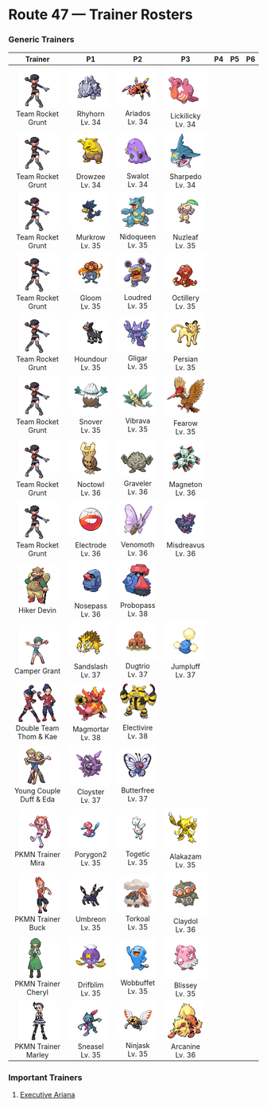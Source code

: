 # Route 47 — Trainer Rosters

### Generic Trainers

| Trainer | P1 | P2 | P3 | P4 | P5 | P6 |
|:-------:|:--:|:--:|:--:|:--:|:--:|:--:|
| ![Team Rocket Grunt](../../assets/trainers/rocket_grunt.png "Team Rocket Grunt")<br>Team Rocket Grunt | ![Rhyhorn](../../assets/sprites/rhyhorn/front.gif "Rhyhorn")<br>Rhyhorn<br>Lv. 34 | ![Ariados](../../assets/sprites/ariados/front.gif "Ariados")<br>Ariados<br>Lv. 34 | ![Lickilicky](../../assets/sprites/lickilicky/front.gif "Lickilicky")<br>Lickilicky<br>Lv. 34 |
| ![Team Rocket Grunt](../../assets/trainers/rocket_grunt.png "Team Rocket Grunt")<br>Team Rocket Grunt | ![Drowzee](../../assets/sprites/drowzee/front.gif "Drowzee")<br>Drowzee<br>Lv. 34 | ![Swalot](../../assets/sprites/swalot/front.gif "Swalot")<br>Swalot<br>Lv. 34 | ![Sharpedo](../../assets/sprites/sharpedo/front.gif "Sharpedo")<br>Sharpedo<br>Lv. 34 |
| ![Team Rocket Grunt](../../assets/trainers/rocket_grunt.png "Team Rocket Grunt")<br>Team Rocket Grunt | ![Murkrow](../../assets/sprites/murkrow/front.gif "Murkrow")<br>Murkrow<br>Lv. 35 | ![Nidoqueen](../../assets/sprites/nidoqueen/front.gif "Nidoqueen")<br>Nidoqueen<br>Lv. 35 | ![Nuzleaf](../../assets/sprites/nuzleaf/front.gif "Nuzleaf")<br>Nuzleaf<br>Lv. 35 |
| ![Team Rocket Grunt](../../assets/trainers/rocket_grunt.png "Team Rocket Grunt")<br>Team Rocket Grunt | ![Gloom](../../assets/sprites/gloom/front.gif "Gloom")<br>Gloom<br>Lv. 35 | ![Loudred](../../assets/sprites/loudred/front.gif "Loudred")<br>Loudred<br>Lv. 35 | ![Octillery](../../assets/sprites/octillery/front.gif "Octillery")<br>Octillery<br>Lv. 35 |
| ![Team Rocket Grunt](../../assets/trainers/rocket_grunt.png "Team Rocket Grunt")<br>Team Rocket Grunt | ![Houndour](../../assets/sprites/houndour/front.gif "Houndour")<br>Houndour<br>Lv. 35 | ![Gligar](../../assets/sprites/gligar/front.gif "Gligar")<br>Gligar<br>Lv. 35 | ![Persian](../../assets/sprites/persian/front.gif "Persian")<br>Persian<br>Lv. 35 |
| ![Team Rocket Grunt](../../assets/trainers/rocket_grunt.png "Team Rocket Grunt")<br>Team Rocket Grunt | ![Snover](../../assets/sprites/snover/front.gif "Snover")<br>Snover<br>Lv. 35 | ![Vibrava](../../assets/sprites/vibrava/front.gif "Vibrava")<br>Vibrava<br>Lv. 35 | ![Fearow](../../assets/sprites/fearow/front.gif "Fearow")<br>Fearow<br>Lv. 35 |
| ![Team Rocket Grunt](../../assets/trainers/rocket_grunt.png "Team Rocket Grunt")<br>Team Rocket Grunt | ![Noctowl](../../assets/sprites/noctowl/front.gif "Noctowl")<br>Noctowl<br>Lv. 36 | ![Graveler](../../assets/sprites/graveler/front.gif "Graveler")<br>Graveler<br>Lv. 36 | ![Magneton](../../assets/sprites/magneton/front.gif "Magneton")<br>Magneton<br>Lv. 36 |
| ![Team Rocket Grunt](../../assets/trainers/rocket_grunt.png "Team Rocket Grunt")<br>Team Rocket Grunt | ![Electrode](../../assets/sprites/electrode/front.gif "Electrode")<br>Electrode<br>Lv. 36 | ![Venomoth](../../assets/sprites/venomoth/front.gif "Venomoth")<br>Venomoth<br>Lv. 36 | ![Misdreavus](../../assets/sprites/misdreavus/front.gif "Misdreavus")<br>Misdreavus<br>Lv. 36 |
| ![Hiker Devin](../../assets/trainers/hiker.png "Hiker Devin")<br>Hiker Devin | ![Nosepass](../../assets/sprites/nosepass/front.gif "Nosepass")<br>Nosepass<br>Lv. 36 | ![Probopass](../../assets/sprites/probopass/front.gif "Probopass")<br>Probopass<br>Lv. 38 |
| ![Camper Grant](../../assets/trainers/camper.png "Camper Grant")<br>Camper Grant | ![Sandslash](../../assets/sprites/sandslash/front.gif "Sandslash")<br>Sandslash<br>Lv. 37 | ![Dugtrio](../../assets/sprites/dugtrio/front.gif "Dugtrio")<br>Dugtrio<br>Lv. 37 | ![Jumpluff](../../assets/sprites/jumpluff/front.gif "Jumpluff")<br>Jumpluff<br>Lv. 37 |
| ![Double Team Thom & Kae](../../assets/trainers/double_team.png "Double Team Thom & Kae")<br>Double Team Thom & Kae | ![Magmortar](../../assets/sprites/magmortar/front.gif "Magmortar")<br>Magmortar<br>Lv. 38 | ![Electivire](../../assets/sprites/electivire/front.gif "Electivire")<br>Electivire<br>Lv. 38 |
| ![Young Couple Duff & Eda](../../assets/trainers/young_couple.png "Young Couple Duff & Eda")<br>Young Couple Duff & Eda | ![Cloyster](../../assets/sprites/cloyster/front.gif "Cloyster")<br>Cloyster<br>Lv. 37 | ![Butterfree](../../assets/sprites/butterfree/front.gif "Butterfree")<br>Butterfree<br>Lv. 37 |
| ![PKMN Trainer Mira](../../assets/important_trainers/mira.png "PKMN Trainer Mira")<br>PKMN Trainer Mira | ![Porygon2](../../assets/sprites/porygon2/front.gif "Porygon2")<br>Porygon2<br>Lv. 35 | ![Togetic](../../assets/sprites/togetic/front.gif "Togetic")<br>Togetic<br>Lv. 35 | ![Alakazam](../../assets/sprites/alakazam/front.gif "Alakazam")<br>Alakazam<br>Lv. 35 |
| ![PKMN Trainer Buck](../../assets/important_trainers/buck.png "PKMN Trainer Buck")<br>PKMN Trainer Buck | ![Umbreon](../../assets/sprites/umbreon/front.gif "Umbreon")<br>Umbreon<br>Lv. 35 | ![Torkoal](../../assets/sprites/torkoal/front.gif "Torkoal")<br>Torkoal<br>Lv. 35 | ![Claydol](../../assets/sprites/claydol/front.gif "Claydol")<br>Claydol<br>Lv. 36 |
| ![PKMN Trainer Cheryl](../../assets/important_trainers/cheryl.png "PKMN Trainer Cheryl")<br>PKMN Trainer Cheryl | ![Drifblim](../../assets/sprites/drifblim/front.gif "Drifblim")<br>Drifblim<br>Lv. 35 | ![Wobbuffet](../../assets/sprites/wobbuffet/front.gif "Wobbuffet")<br>Wobbuffet<br>Lv. 35 | ![Blissey](../../assets/sprites/blissey/front.gif "Blissey")<br>Blissey<br>Lv. 35 |
| ![PKMN Trainer Marley](../../assets/important_trainers/marley.png "PKMN Trainer Marley")<br>PKMN Trainer Marley | ![Sneasel](../../assets/sprites/sneasel/front.gif "Sneasel")<br>Sneasel<br>Lv. 35 | ![Ninjask](../../assets/sprites/ninjask/front.gif "Ninjask")<br>Ninjask<br>Lv. 35 | ![Arcanine](../../assets/sprites/arcanine/front.gif "Arcanine")<br>Arcanine<br>Lv. 36 |


### Important Trainers

1. [Executive Ariana](important_trainers.md#executive-ariana)
